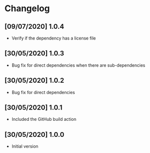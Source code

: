 # Changelog

## [09/07/2020] 1.0.4

- Verify if the dependency has a license file

## [30/05/2020] 1.0.3

- Bug fix for direct dependencies when there are sub-dependencies

## [30/05/2020] 1.0.2

- Bug fix for direct dependencies

## [30/05/2020] 1.0.1

- Included the GitHub build action

## [30/05/2020] 1.0.0

- Initial version